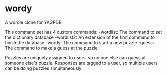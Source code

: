 # wordy
A wordle clone for YAGPDB

This command set has 4 custom commands:
  -wordlist: The command to set the dictionary database
  -wordlist2: An extension of the first command to finish the database
  -wordy: The command to start a new puzzle
  -guess: The command to make a guess at the puzzle

Puzzles are uniquely assigned to users, so no one else can guess at someone else's puzzle.
Responses are tagged to a user, so multiple users can be doing puzzles simultaneously
